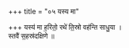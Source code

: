 +++
title = "०५ यस्य मा"

+++
यस्य॑ मा ह॒रितो॒ रथे॑ ति॒स्रो वह॑न्ति साधु॒या ।  
स्तवै॑ स॒हस्र॑दक्षिणे ॥